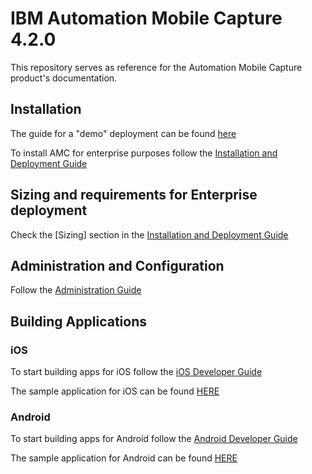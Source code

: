 # IBM Automation Mobile Capture 4.2.0

This repository serves as reference for the Automation Mobile Capture product's documentation.

## Installation

The guide for a "demo" deployment can be found [here](https://github.com/ibm-ecm/automation-mobile-capture-local-deployment)

To install AMC for enterprise purposes follow the [Installation and Deployment Guide](inst/AMC_Installation_Deployment_Guide.md)

## Sizing and requirements for Enterprise deployment

Check the [Sizing] section in the [Installation and Deployment Guide](inst/AMC_Installation_Deployment_Guide.md#Sizing)

## Administration and Configuration

Follow the [Administration Guide](admin/AMC_Administration_Guide.md)


## Building  Applications

### iOS 
To start building apps for iOS follow the [iOS Developer Guide](SDK/iOS/DeveloperGuide.md)

The sample application for iOS can be found [HERE](SDK/iOS/Samples)

### Android
To start building apps for Android follow the [Android Developer Guide](SDK/Android/README.md)

The sample application for Android can be found [HERE](SDK/Android/Samples)